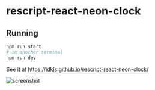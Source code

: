 # rescript-react-neon-clock
## Running

```bash
npm run start
# in another terminal
npm run dev
```

See it at <https://idkjs.github.io/rescript-react-neon-clock/>

![screenshot](./screenrecording.gif)